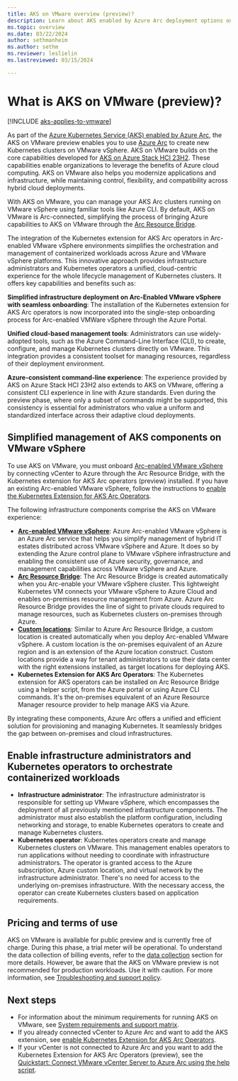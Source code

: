 ```yaml
---
title: AKS on VMware overview (preview)?
description: Learn about AKS enabled by Azure Arc deployment options on VMware.
ms.topic: overview
ms.date: 03/22/2024
author: sethmanheim
ms.author: sethm 
ms.reviewer: leslielin
ms.lastreviewed: 03/15/2024

---
```


# What is AKS on VMware (preview)?

[!INCLUDE [aks-applies-to-vmware](includes/aks-hci-applies-to-skus/aks-applies-to-vmware.md)]

As part of the [Azure Kubernetes Service (AKS) enabled by Azure Arc](/azure/aks/hybrid), the AKS on VMware preview enables you to use [Azure Arc](/azure/azure-arc/overview) to create new Kubernetes clusters on VMware vSphere. AKS on VMware builds on the core capabilities developed for [AKS on Azure Stack HCI 23H2](aks-whats-new-23h2.md). These capabilities enable organizations to leverage the benefits of Azure cloud computing. AKS on VMware also helps you modernize applications and infrastructure, while maintaining control, flexibility, and compatibility across hybrid cloud deployments.

With AKS on VMware, you can manage your AKS Arc clusters running on VMware vSphere using familiar tools like Azure CLI. By default, AKS on VMware is Arc-connected, simplifying the process of bringing Azure capabilities to AKS on VMware through the [Arc Resource Bridge](/azure/azure-arc/resource-bridge/overview).

The integration of the Kubernetes extension for AKS Arc operators in Arc-enabled VMware vSphere environments simplifies the orchestration and management of containerized workloads across Azure and VMware vSphere platforms. This innovative approach provides infrastructure administrators and Kubernetes operators a unified, cloud-centric experience for the whole lifecycle management of Kubernetes clusters. It offers key capabilities and benefits such as:

**Simplified infrastructure deployment on Arc-Enabled VMware vSphere with seamless onboarding**: The installation of the Kubernetes extension for AKS Arc operators is now incorporated into the single-step onboarding process for Arc-enabled VMWare vSphere through the Azure Portal.

**Unified cloud-based management tools**: Administrators can use widely-adopted tools, such as the Azure Command-Line Interface (CLI), to create, configure, and manage Kubernetes clusters directly on VMware. This integration provides a consistent toolset for managing resources, regardless of their deployment environment.

**Azure-consistent command-line experience**: The experience provided by AKS on Azure Stack HCI 23H2 also extends to AKS on VMware, offering a consistent CLI experience in line with Azure standards. Even during the preview phase, where only a subset of commands might be supported, this consistency is essential for administrators who value a uniform and standardized interface across their adaptive cloud deployments.

## Simplified management of AKS components on VMware vSphere

To use AKS on VMware, you must onboard [Arc-enabled VMware vSphere](/azure/azure-arc/vmware-vsphere/overview) by connecting vCenter to Azure through the Arc Resource Bridge, with the Kubernetes extension for AKS Arc operators (preview) installed. If you have an existing Arc-enabled VMware vSphere, follow the instructions to [enable the Kubernetes Extension for AKS Arc Operators](aks-vmware-install-kubernetes-extension.md).

The following infrastructure components comprise the AKS on VMware experience:

- [**Arc-enabled VMware vSphere**](/azure/azure-arc/vmware-vsphere/overview): Azure Arc-enabled VMware vSphere is an Azure Arc service that helps you simplify management of hybrid IT estates distributed across VMware vSphere and Azure. It does so by extending the Azure control plane to VMware vSphere infrastructure and enabling the consistent use of Azure security, governance, and management capabilities across VMware vSphere and Azure.
- [**Arc Resource Bridge**](/azure/azure-arc/resource-bridge/overview): The Arc Resource Bridge is created automatically when you Arc-enable your VMware vSphere cluster. This lightweight Kubernetes VM connects your VMware vSphere to Azure Cloud and enables on-premises resource management from Azure. Azure Arc Resource Bridge provides the line of sight to private clouds required to manage resources, such as Kubernetes clusters on-premises through Azure.
- [**Custom locations**](/azure/azure-arc/platform/conceptual-custom-locations): Similar to Azure Arc Resource Bridge, a custom location is created automatically when you deploy Arc-enabled VMware vSphere. A custom location is the on-premises equivalent of an Azure region and is an extension of the Azure location construct. Custom locations provide a way for tenant administrators to use their data center with the right extensions installed, as target locations for deploying AKS.
- **Kubernetes Extension for AKS Arc Operators**: The Kubernetes extension for AKS operators can be installed on Arc Resource Bridge using a helper script, from the Azure portal or using Azure CLI commands. It's the on-premises equivalent of an Azure Resource Manager resource provider to help manage AKS via Azure.

By integrating these components, Azure Arc offers a unified and efficient solution for provisioning and managing Kubernetes. It seamlessly bridges the gap between on-premises and cloud infrastructures.

## Enable infrastructure administrators and Kubernetes operators to orchestrate containerized workloads 
- **Infrastructure administrator**: The infrastructure administrator is responsible for setting up VMware vSphere, which encompasses the deployment of all previously mentioned infrastructure components. The administrator must also establish the platform configuration, including networking and storage, to enable Kubernetes operators to create and manage Kubernetes clusters.
- **Kubernetes operator**: Kubernetes operators create and manage Kubernetes clusters on VMware. This management enables operators to run applications without needing to coordinate with infrastructure administrators. The operator is granted access to the Azure subscription, Azure custom location, and virtual network by the infrastructure administrator. There's no need for access to the underlying on-premises infrastructure. With the necessary access, the operator can create Kubernetes clusters based on application requirements.

## Pricing and terms of use

AKS on VMware is available for public preview and is currently free of charge. During this phase, a trial meter will be operational. To understand the data collection of billing events, refer to the [data collection](data-collection.md) section for more details. However, be aware that the AKS on VMware preview is not recommended for production workloads. Use it with caution. For more information, see [Troubleshooting and support policy](aks-vmware-support-troubleshoot.md).

## Next steps

- For information about the minimum requirements for running AKS on VMware, see [System requirements and support matrix](aks-vmware-system-requirements.md).
- If you already connected vCenter to Azure Arc and want to add the AKS extension, see [enable Kubernetes Extension for AKS Arc Operators](aks-vmware-install-kubernetes-extension.md).
- If your vCenter is not connected to Azure Arc and you want to add the Kubernetes Extension for AKS Arc Operators (preview), see the [Quickstart: Connect VMware vCenter Server to Azure Arc using the help script](/azure/azure-arc/vmware-vsphere/quick-start-connect-vcenter-to-arc-using-script).
